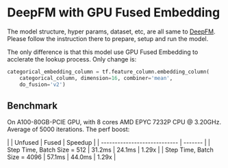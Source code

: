 # DeepFM with GPU Fused Embedding

The model structure, hyper params, dataset, etc, are all same to [DeepFM](../../../DeepFM/README.md). Please follow the instruction there to prepare, setup and run the model.

The only difference is that this model use GPU Fused Embedding to acclerate the lookup process. Only change is:

```python
categorical_embedding_column = tf.feature_column.embedding_column(
    categorical_column, dimension=16, combiner='mean',
    do_fusion='v2')
```

## Benchmark

On A100-80GB-PCIE GPU, with 8 cores AMD EPYC 7232P CPU @ 3.20GHz. Average of 5000 iterations. The perf boost:

|                              | Unfused | Fused   | Speedup |
| ---------------------------- | ------- |
| Step Time, Batch Size = 512  | 31.2ms | 24.1ms | 1.29x   |
| Step Time, Batch Size = 4096 | 57.1ms | 44.0ms | 1.29x   |
